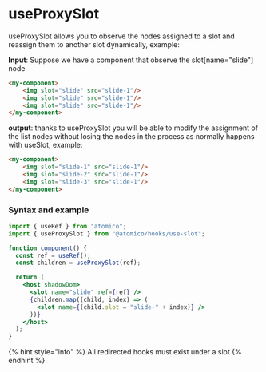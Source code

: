 # useProxySlot

useProxySlot allows you to observe the nodes assigned to a slot and reassign them to another slot dynamically, example:

**Input**: Suppose we have a component that observe the slot\[name="slide"] node

```html
<my-component>
    <img slot="slide" src="slide-1"/>
    <img slot="slide" src="slide-1"/>
    <img slot="slide" src="slide-1"/>
</my-component>
```

**output**: thanks to useProxySlot you will be able to modify the assignment of the list nodes without losing the nodes in the process as normally happens with useSlot, example:

```html
<my-component>
    <img slot="slide-1" src="slide-1"/>
    <img slot="slide-2" src="slide-1"/>
    <img slot="slide-3" src="slide-1"/>
</my-component>
```

### Syntax and example

```jsx
import { useRef } from "atomico";
import { useProxySlot } from "@atomico/hooks/use-slot";

function component() {
  const ref = useRef();
  const children = useProxySlot(ref);

  return (
    <host shadowDom>
      <slot name="slide" ref={ref} />
      {children.map((child, index) => (
        <slot name={(child.slot = "slide-" + index)} />
      ))}
    </host>
  );
}
```

{% hint style="info" %}
All redirected hooks must exist under a slot
{% endhint %}
